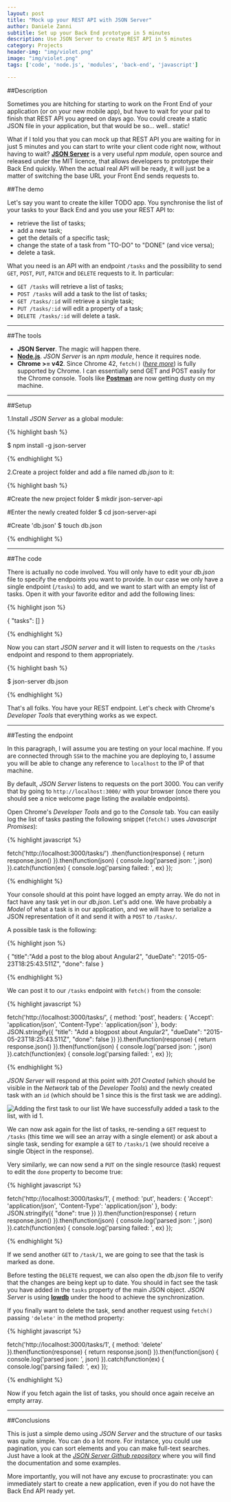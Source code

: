 ```yaml
---
layout: post
title: "Mock up your REST API with JSON Server"
author: Daniele Zanni
subtitle: Set up your Back End prototype in 5 minutes
description: Use JSON Server to create REST API in 5 minutes
category: Projects
header-img: "img/violet.png"
image: "img/violet.png"
tags: ['code', 'node.js', 'modules', 'back-end', 'javascript']

---
```

##Description

Sometimes you are hitching for starting to work on the Front End of your application (or on your new mobile app), but have to wait for your pal to finish that REST API you agreed on days ago.
You could create a static JSON file in your application, but that would be so... well.. static!

What if I told you that you can mock up that REST API you are waiting for in just 5 minutes and you can start to write your client code right now, without having to wait?
**[JSON Server](https://github.com/typicode/json-server)** is a very useful *npm module*, open source and released under the MIT licence, that allows developers to prototype their Back End quickly.
When the actual real API will be ready, it will just be a matter of switching the base URL your Front End sends requests to.

##The demo

Let's say you want to create the killer TODO app. You synchronise the list of your tasks to your Back End and you use your REST API to:
 
+ retrieve the list of tasks;
+ add a new task;
+ get the details of a specific task;
+ change the state of a task from "TO-DO" to "DONE" (and vice versa);
+ delete a task.
 
What you need is an API with an endpoint `/tasks` and the possibility to send `GET`, `POST`, `PUT`, `PATCH` and `DELETE` requests to it.
In particular:
 
+ `GET /tasks` will retrieve a list of tasks;
+ `POST /tasks` will add a task to the list of tasks;
+ `GET /tasks/:id` will retrieve a single task;
+ `PUT /tasks/:id` will edit a property of a task;
+ `DELETE /tasks/:id` will delete a task.


___________

##The tools

- **JSON Server**. The magic will happen there.
- **[Node.js](https://nodejs.org/)**. *JSON Server* is an *npm module*, hence it requires node.
- **Chrome >= v42**. Since Chrome 42, `fetch()` (*[here more](https://fetch.spec.whatwg.org/)*) is fully supported by Chrome. I can essentially send GET and POST easily for the Chrome console. Tools like **[Postman](https://chrome.google.com/webstore/detail/postman-rest-client/fdmmgilgnpjigdojojpjoooidkmcomcm?hl=en)** are now getting dusty on my machine.

_________

##Setup

1.Install *JSON Server* as a global module:

{% highlight bash %}

$ npm install -g json-server

{% endhighlight %}

2.Create a project folder and add a file named *db.json* to it:

{% highlight bash %}

#Create the new project folder
$ mkdir json-server-api

#Enter the newly created folder
$ cd json-server-api

#Create 'db.json'
$ touch db.json

{% endhighlight %}

_________
 
##The code

There is actually no code involved. You will only have to edit your *db.json* file to specify the endpoints you want to provide.
In our case we only have a single endpoint (`/tasks`) to add, and we want to start with an empty list of tasks. Open it with your favorite editor and add the following lines:

{% highlight json %}

{
    "tasks": []
}

{% endhighlight %}

Now you can start *JSON server* and it will listen to requests on the `/tasks` endpoint and respond to them appropriately.

{% highlight bash %}

$ json-server db.json

{% endhighlight %}

That's all folks. You have your REST endpoint. Let's check with Chrome's *Developer Tools* that everything works as we expect.

__________

##Testing the endpoint

In this paragraph, I will assume you are testing on your local machine. If you are connected through `SSH` to the machine you are deploying to, I assume you will be able to change any reference to `localhost` to the IP of that machine.

By default, *JSON Server* listens to requests on the port 3000. You can verify that by going to `http://localhost:3000/` with your browser (once there you should see a nice welcome page listing the available endpoints).

Open Chrome's *Developer Tools* and go to the *Console* tab. You can easily log the list of tasks pasting the following snippet (`fetch()` uses *Javascript Promises*):

{% highlight javascript %}

fetch('http://localhost:3000/tasks/')
  .then(function(response) {
    return response.json()
  }).then(function(json) {
    console.log('parsed json: ', json)
  }).catch(function(ex) {
    console.log('parsing failed: ', ex)
  });
      
{% endhighlight %}

Your console should at this point have logged an empty array. We do not in fact have any task yet in our *db.json*. Let's add one.
We have probably a *Model* of what a task is in our application, and we will have to serialize a JSON representation of it and send it with a `POST` to `/tasks/`.

A possible task is the following:

{% highlight json %}


{
    "title":"Add a post to the blog about Angular2",
    "dueDate": "2015-05-23T18:25:43.511Z",
    "done": false
}

{% endhighlight %}

We can post it to our `/tasks` endpoint with `fetch()` from the console:

{% highlight javascript %}

fetch('http://localhost:3000/tasks/', {
  method: 'post',
  headers: {
    'Accept': 'application/json',
    'Content-Type': 'application/json'
  },
  body: JSON.stringify({
       "title":   "Add a blogpost about Angular2",
       "dueDate": "2015-05-23T18:25:43.511Z",
       "done": false
   })
}).then(function(response) {
      return response.json()
    }).then(function(json) {
      console.log('parsed json: ', json)
    }).catch(function(ex) {
      console.log('parsing failed: ', ex)
    });

{% endhighlight %}

*JSON Server* will respond at this point with *201 Created* (which should be visible in the *Network* tab of the *Developer Tools*) and the newly created task with an `id` (which should be 1 since this is the first task we are adding).

<img src="{{ site.baseurl }}/img/fetch-post.png" alt="Adding the first task to our list">
<span class="caption text-muted">We have successfully added a task to the list, with id 1.</span>

We can now ask again for the list of tasks, re-sending a `GET` request to `/tasks` (this time we will see an array with a single element) or ask about a single task, sending for example a `GET` to `/tasks/1` (we should receive a single Object in the response).

Very similarly, we can now send a `PUT` on the single resource (task) request to edit the `done` property to become true:

{% highlight javascript %}

fetch('http://localhost:3000/tasks/1', {
  method: 'put',
  headers: {
    'Accept': 'application/json',
    'Content-Type': 'application/json'
  },
  body: JSON.stringify({
       "done": true
   })
}).then(function(response) {
      return response.json()
    }).then(function(json) {
      console.log('parsed json: ', json)
    }).catch(function(ex) {
      console.log('parsing failed: ', ex)
    });
    
{% endhighlight %}
   
   
If we send another `GET` to `/task/1`,  we are going to see that the task is marked as done.

Before testing the `DELETE` request, we can also open the *db.json* file to verify that the changes are being kept up to date. You should in fact see the task you have added in the `tasks` property of the main JSON object.
*JSON Server* is using **[lowdb](https://github.com/typicode/lowdb)** under the hood to achieve the synchronization.

If you finally want to delete the task, send another request using `fetch()` passing `'delete'` in the method property:

{% highlight javascript %}

fetch('http://localhost:3000/tasks/1', {
method: 'delete'
}).then(function(response) {
   return response.json()
 }).then(function(json) {
   console.log('parsed json: ', json)
 }).catch(function(ex) {
   console.log('parsing failed: ', ex)
 });
 
{% endhighlight %}
  
Now if you fetch again the list of tasks, you should once again receive an empty array.
  
_______
  

##Conclusions

This is just a simple demo using *JSON Server* and the structure of our tasks was quite simple. You can do a lot more. For instance, you could use pagination, you can sort elements and you can make full-text searches.
Just have a look at the *[JSON Server Github repository](https://github.com/typicode/json-server)* where you will find the documentation and some examples.

More importantly, you will not have any excuse to procrastinate: you can immediately start to create a new application, even if you do not have the Back End API ready yet.